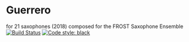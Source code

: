 # Guerrero
for 21 saxophones (2018)
composed for the FROST Saxophone Ensemble<br/>
[![Build Status](https://travis-ci.com/GregoryREvans/guerrero.svg?branch=master)](https://travis-ci.com/GregoryREvans/guerrero)
[![Code style: black](https://img.shields.io/badge/code%20style-black-000000.svg)](https://github.com/python/black)
